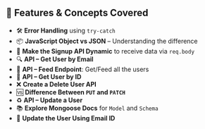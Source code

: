 ## 🚀 Features & Concepts Covered

- 🛠️ **Error Handling** using `try-catch`
- 📦 **JavaScript Object vs JSON** – Understanding the difference
- 📝 **Make the Signup API Dynamic** to receive data via `req.body`
- 🔍 **API – Get User by Email**
- 📰 **API – Feed Endpoint**: Get/Feed all the users
- 🧾 **API – Get User by ID**
- ❌ **Create a Delete User API**
- 🆚 **Difference Between `PUT` and `PATCH`**
- ♻️ **API – Update a User**
- 📚 **Explore Mongoose Docs** for `Model` and `Schema`
- 📧 **Update the User Using Email ID**
